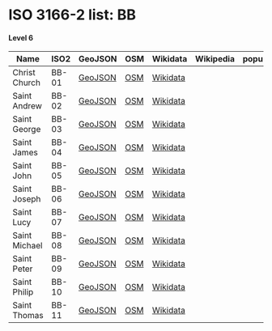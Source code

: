 # ISO 3166-2 list: BB


#### Level 6
Name | ISO2 | GeoJSON | OSM | Wikidata | Wikipedia | population 
--- | --- | --- | --- | --- | --- | --- 
Christ Church | BB-01 | [GeoJSON](../../export/geojson/q7/iso2/BB/BB-01.geojson) | [OSM](https://www.openstreetmap.org/relation/3961378) | [Wikidata](https://www.wikidata.org/wiki/Q1626524) |  | 
Saint Andrew | BB-02 | [GeoJSON](../../export/geojson/q7/iso2/BB/BB-02.geojson) | [OSM](https://www.openstreetmap.org/relation/3961379) | [Wikidata](https://www.wikidata.org/wiki/Q1647439) |  | 
Saint George | BB-03 | [GeoJSON](../../export/geojson/q7/iso2/BB/BB-03.geojson) | [OSM](https://www.openstreetmap.org/relation/3961988) | [Wikidata](https://www.wikidata.org/wiki/Q1647443) |  | 
Saint James | BB-04 | [GeoJSON](../../export/geojson/q7/iso2/BB/BB-04.geojson) | [OSM](https://www.openstreetmap.org/relation/3961380) | [Wikidata](https://www.wikidata.org/wiki/Q592141) |  | 
Saint John | BB-05 | [GeoJSON](../../export/geojson/q7/iso2/BB/BB-05.geojson) | [OSM](https://www.openstreetmap.org/relation/3961381) | [Wikidata](https://www.wikidata.org/wiki/Q1626540) |  | 
Saint Joseph | BB-06 | [GeoJSON](../../export/geojson/q7/iso2/BB/BB-06.geojson) | [OSM](https://www.openstreetmap.org/relation/3961382) | [Wikidata](https://www.wikidata.org/wiki/Q550249) |  | 
Saint Lucy | BB-07 | [GeoJSON](../../export/geojson/q7/iso2/BB/BB-07.geojson) | [OSM](https://www.openstreetmap.org/relation/3961383) | [Wikidata](https://www.wikidata.org/wiki/Q1647447) |  | 
Saint Michael | BB-08 | [GeoJSON](../../export/geojson/q7/iso2/BB/BB-08.geojson) | [OSM](https://www.openstreetmap.org/relation/3961384) | [Wikidata](https://www.wikidata.org/wiki/Q819170) |  | 
Saint Peter | BB-09 | [GeoJSON](../../export/geojson/q7/iso2/BB/BB-09.geojson) | [OSM](https://www.openstreetmap.org/relation/3961385) | [Wikidata](https://www.wikidata.org/wiki/Q932723) |  | 
Saint Philip | BB-10 | [GeoJSON](../../export/geojson/q7/iso2/BB/BB-10.geojson) | [OSM](https://www.openstreetmap.org/relation/3961386) | [Wikidata](https://www.wikidata.org/wiki/Q1647436) |  | 
Saint Thomas | BB-11 | [GeoJSON](../../export/geojson/q7/iso2/BB/BB-11.geojson) | [OSM](https://www.openstreetmap.org/relation/3961387) | [Wikidata](https://www.wikidata.org/wiki/Q1647432) |  | 
